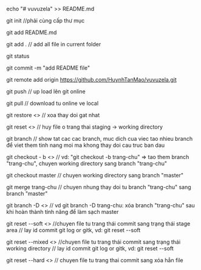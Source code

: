 echo "# vuvuzela" >> README.md

git init  //phải cùng cấp thư mục

git add README.md

git add . // add all file in current folder

git status

git commit -m "add README file"

git remote add origin https://github.com/HuynhTanMao/vuvuzela.git

git push // up load lên git online

git pull // download tu online ve local

git restore <<file>> // xoa thay doi gat nhat

git reset <<file>> // huy file o trang thai staging -> working directory

git branch // show tat cac cac branch, muc dich cua viec tao nhieu branch để viet them tinh nang moi ma khong thay doi cau truc ban dau

git checkout - b <<branch>> // vd: "git checkout -b trang-chu" => tao them branch "trang-chu", chuyen working directory sang branch "trang-chu"

git checkout master // chuyen working directory sang branch "master"

git merge trang-chu // chuyen nhung thay doi tu branch "trang-chu" sang branch "master"

git branch -D <<branch>> // vd git branch -D trang-chu: xóa branch "trang-chu" sau khi hoàn thành tính năng để làm sạch master

git reset --soft <<id-commit>> //chuyen file tu trang thái commit sang trạng thái stage area // lay id commit git log or gitk, vd: git reset --soft

git reset --mixed <<id-commit>> //chuyen file tu trang thái commit sang trạng thái working directory // lay id commit git log or gitk, vd: git reset --soft

git reset --hard <<id-commit>> // chuyen file tu trang thai commit sang xóa hẳn file
